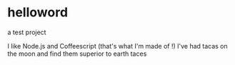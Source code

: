# helloword
a test project

I like Node.js and Coffeescript (that's what I'm made of !)
I've had tacas on the moon and find them superior to earth taces
